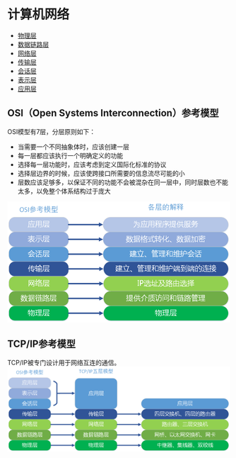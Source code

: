 # 计算机网络

- [物理层](physical-layer.md)
- [数据链路层](data-link-layer.md)
- [网络层](network-layer.md)
- [传输层](transport-layer.md)
- [会话层](session-layer.md)
- [表示层](presentation-layer.md)
- [应用层](application-layer.md)

## OSI（Open Systems Interconnection）参考模型
OSI模型有7层，分层原则如下：
* 当需要一个不同抽象体时，应该创建一层
* 每一层都应该执行一个明确定义的功能
* 选择每一层功能时，应该考虑到定义国际化标准的协议
* 选择层边界的时候，应该使跨接口所需要的信息流尽可能的小
* 层数应该足够多，以保证不同的功能不会被混杂在同一层中，同时层数也不能太多，以免整个体系结构过于庞大

![](res/osi-model.png)

## TCP/IP参考模型
TCP/IP被专门设计用于网络互连的通信。
![](res/tcp-ip-model.png)


